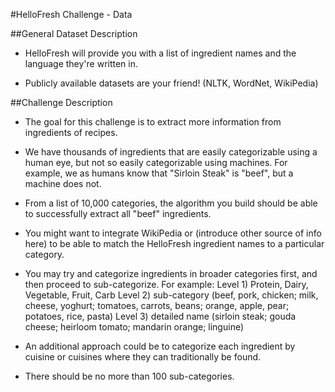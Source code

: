 #HelloFresh Challenge - Data

##General Dataset Description
- HelloFresh will provide you with a list of ingredient names and the language they're written in. 

- Publicly available datasets are your friend! (NLTK, WordNet, WikiPedia)

##Challenge Description
- The goal for this challenge is to extract more information from ingredients of recipes. 
- We have thousands of ingredients that are easily categorizable using a human eye, but not so easily categorizable using machines. For example, we as humans know that "Sirloin Steak" is "beef", but a machine does not. 

- From a list of 10,000 categories, the algorithm you build should be able to successfully extract all "beef" ingredients. 

- You might want to integrate WikiPedia or (introduce other source of info here) to be able to match the HelloFresh ingredient names to a particular category.

- You may try and categorize ingredients in  broader categories first, and then proceed to sub-categorize. For example:
 Level 1) Protein, Dairy, Vegetable, Fruit, Carb 
 Level 2) sub-category (beef, pork, chicken; milk, cheese, yoghurt; tomatoes, carrots, beans; orange, apple, pear; potatoes, rice, pasta)
 Level 3) detailed name (sirloin steak; gouda cheese; heirloom tomato; mandarin orange; linguine)

- An additional approach could be to categorize each ingredient by cuisine or cuisines where they can traditionally be found.

- There should be no more than 100 sub-categories. 